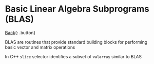 # Basic Linear Algebra Subprograms (BLAS)

[Back](./common.md){: .button}

BLAS are routines that provide standard building blocks for performing basic vector and matrix operations

In C++ `slice` selector identifies a subset of `valarray` similar to BLAS
